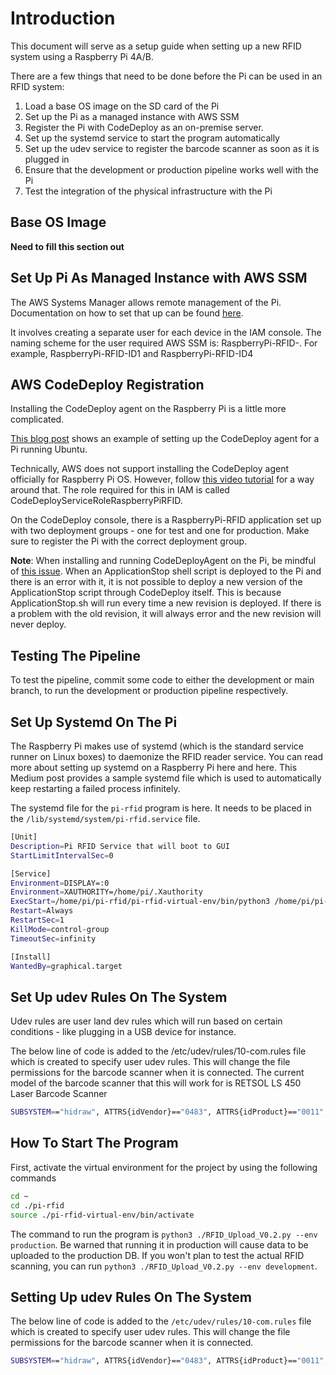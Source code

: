 # Introduction

This document will serve as a setup guide when setting up a new RFID system using a Raspberry Pi 4A/B.

There are a few things that need to be done before the Pi can be used in an RFID system:

1. Load a base OS image on the SD card of the Pi
2. Set up the Pi as a managed instance with AWS SSM
3. Register the Pi with CodeDeploy as an on-premise server.
4. Set up the systemd service to start the program automatically
5. Set up the udev service to register the barcode scanner as soon as it is plugged in
6. Ensure that the development or production pipeline works well with the Pi
7. Test the integration of the physical infrastructure with the Pi

## Base OS Image

**Need to fill this section out**

## Set Up Pi As Managed Instance with AWS SSM

The AWS Systems Manager allows remote management of the Pi. Documentation on how to set that up can be found [here](https://aws.amazon.com/blogs/mt/manage-raspberry-pi-devices-using-aws-systems-manager/).

It involves creating a separate user for each device in the IAM console. The naming scheme for the user required AWS SSM is: RaspberryPi-RFID-<location>. For example, RaspberryPi-RFID-ID1 and RaspberryPi-RFID-ID4

## AWS CodeDeploy Registration

Installing the CodeDeploy agent on the Raspberry Pi is a little more complicated.

[This blog post](https://aws.amazon.com/blogs/devops/automating-deployments-to-raspberry-pi-devices-using-aws-codepipeline/) shows an example of setting up the CodeDeploy agent for a Pi running Ubuntu.

Technically, AWS does not support installing the CodeDeploy agent officially for Raspberry Pi OS. However, follow [this video tutorial](https://www.udemy.com/course/awsraspberrypi/learn/lecture/14245834#overview) for a way around that. The role required for this in IAM is called CodeDeployServiceRoleRaspberryPiRFID.

On the CodeDeploy console, there is a RaspberryPi-RFID application set up with two deployment groups - one for test and one for production. Make sure to register the Pi with the correct deployment group.

**Note**: When installing and running CodeDeployAgent on the Pi, be mindful of [this issue](https://github.com/aws/aws-codedeploy-agent/issues/80). 
When an ApplicationStop shell script is deployed to the Pi and there is an error with it, it is not possible to deploy a new version of the ApplicationStop script through CodeDeploy itself. This is because ApplicationStop.sh will run every time a new revision is deployed. If there is a problem with the old revision, it will always error and the new revision will never deploy.

## Testing The Pipeline

To test the pipeline, commit some code to either the development or main branch, to run the development or production pipeline respectively.

## Set Up Systemd On The Pi

The Raspberry Pi makes use of systemd (which is the standard service runner on Linux boxes) to daemonize the RFID reader service. You can read more about setting up systemd on a Raspberry Pi here and here. This Medium post provides a sample systemd file which is used to automatically keep restarting a failed process infinitely.

The systemd file for the `pi-rfid` program is here. It needs to be placed in the `/lib/systemd/system/pi-rfid.service` file.

```bash
[Unit]
Description=Pi RFID Service that will boot to GUI
StartLimitIntervalSec=0

[Service]
Environment=DISPLAY=:0
Environment=XAUTHORITY=/home/pi/.Xauthority
ExecStart=/home/pi/pi-rfid/pi-rfid-virtual-env/bin/python3 /home/pi/pi-rfid/RFID_Upload_V0.2.py --env development
Restart=Always
RestartSec=1
KillMode=control-group
TimeoutSec=infinity

[Install]
WantedBy=graphical.target
```

## Set Up udev Rules On The System

Udev rules are user land dev rules which will run based on certain conditions - like plugging in a USB device for instance.

The below line of code is added to the /etc/udev/rules/10-com.rules file which is created to specify user udev rules. This will change the file permissions for the barcode scanner when it is connected. The current model of the barcode scanner that this will work for is RETSOL LS 450 Laser Barcode Scanner

```bash
SUBSYSTEM=="hidraw", ATTRS{idVendor}=="0483", ATTRS{idProduct}=="0011", MODE="666", SYMLINK+="usb-barcode-scanner"
```

## How To Start The Program

First, activate the virtual environment for the project by using the following commands

```bash
cd ~
cd ./pi-rfid
source ./pi-rfid-virtual-env/bin/activate
```

The command to run the program is `python3 ./RFID_Upload_V0.2.py --env production`. Be warned that running it in production will cause data to be uploaded to the production DB. If you won't plan to test the actual RFID scanning, you can run `python3 ./RFID_Upload_V0.2.py --env development`.

## Setting Up udev Rules On The System

The below line of code is added to the `/etc/udev/rules/10-com.rules` file which is created to specify user udev rules. This will change the file permissions for the barcode scanner when it is connected.

```bash
SUBSYSTEM=="hidraw", ATTRS{idVendor}=="0483", ATTRS{idProduct}=="0011", MODE="666", SYMLINK+="usb-barcode-scanner"
```
